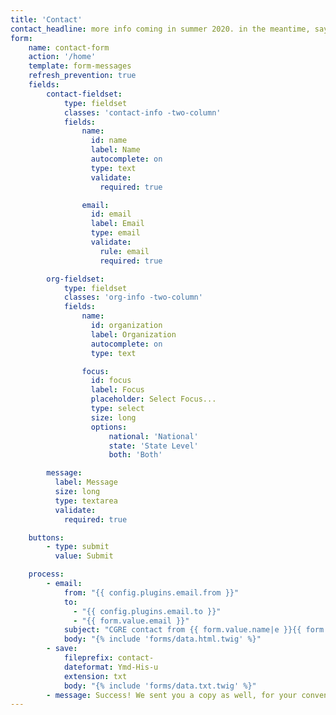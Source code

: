 ```yaml
---
title: 'Contact'
contact_headline: more info coming in summer 2020. in the meantime, say hello.
form:
    name: contact-form
    action: '/home'
    template: form-messages
    refresh_prevention: true
    fields:
        contact-fieldset:
            type: fieldset
            classes: 'contact-info -two-column'
            fields:
                name:
                  id: name
                  label: Name
                  autocomplete: on
                  type: text
                  validate:
                    required: true

                email:
                  id: email
                  label: Email
                  type: email
                  validate:
                    rule: email
                    required: true

        org-fieldset:
            type: fieldset
            classes: 'org-info -two-column'
            fields:
                name:
                  id: organization
                  label: Organization
                  autocomplete: on
                  type: text

                focus:
                  id: focus
                  label: Focus
                  placeholder: Select Focus...
                  type: select
                  size: long
                  options:
                      national: 'National'
                      state: 'State Level'
                      both: 'Both'

        message:
          label: Message
          size: long
          type: textarea
          validate:
            required: true

    buttons:
        - type: submit
          value: Submit

    process:
        - email:
            from: "{{ config.plugins.email.from }}"
            to:
              - "{{ config.plugins.email.to }}"
              - "{{ form.value.email }}"
            subject: "CGRE contact from {{ form.value.name|e }}{{ form.value.organization ? ' - '~form.value.organization|e : '' }}"
            body: "{% include 'forms/data.html.twig' %}"
        - save:
            fileprefix: contact-
            dateformat: Ymd-His-u
            extension: txt
            body: "{% include 'forms/data.txt.twig' %}"
        - message: Success! We sent you a copy as well, for your convenience.
---
```

